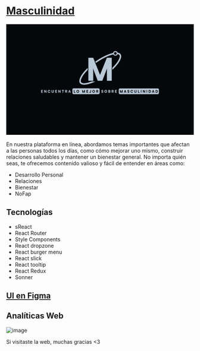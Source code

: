 # [Masculinidad](https://masculinidad.vercel.app/)

![Imagen del Proyecto](/public/images/M.svg)

En nuestra plataforma en línea, abordamos temas importantes que afectan a las personas todos los días, como cómo mejorar uno mismo, construir relaciones saludables y mantener un bienestar general. No importa quién seas, te ofrecemos contenido valioso y fácil de entender en áreas como:

- Desarrollo Personal
- Relaciones
- Bienestar
-  NoFap

## Tecnologías
- sReact
- React Router
- Style Components
- React dropzone
- React burger menu
- React slick
- React tooltip
- React Redux
- Sonner

## [UI en Figma](https://www.figma.com/file/zUIUfjoWRbwQ7P1d0C4W23/Masculinidad?type=design&t=N8pgZwpoSTB7MWwE-6)

## Analíticas Web
![image](https://github.com/JunRod/Masculinidad/assets/87834204/a2b40ea1-48f7-474d-9ca4-c95868131f8c)

Si visitaste la web, muchas gracias <3

